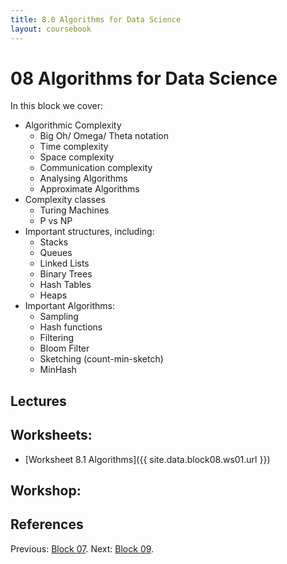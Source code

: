 ```yaml
---
title: 8.0 Algorithms for Data Science
layout: coursebook
---
```

# 08 Algorithms for Data Science

In this block we cover:

* Algorithmic Complexity
  - Big Oh/ Omega/ Theta notation
  - Time complexity
  - Space complexity
  - Communication complexity
  - Analysing Algorithms
  - Approximate Algorithms
* Complexity classes
  * Turing Machines
  * P vs NP
* Important structures, including:
  - Stacks
  - Queues
  - Linked Lists
  - Binary Trees
  - Hash Tables
  - Heaps
* Important Algorithms:
  * Sampling
  * Hash functions
  * Filtering
  * Bloom Filter
  * Sketching (count-min-sketch)
  * MinHash

## Lectures

## Worksheets:

* [Worksheet 8.1 Algorithms]({{ site.data.block08.ws01.url }}) 

## Workshop:

## References


Previous: [Block 07](07.md).
Next: [Block 09](09.md).
